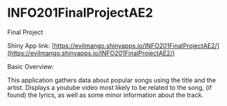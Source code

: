 # INFO201FinalProjectAE2
Final Project

Shiny App link:
[https://evilmango.shinyapps.io/INFO201FinalProjectAE2/](https://evilmango.shinyapps.io/INFO201FinalProjectAE2/)

Basic Overview:

This application gathers data about popular songs using the title and the artist. Displays a youtube video most likely to be related to the song, (if found) the lyrics, as well as some minor information about the track.